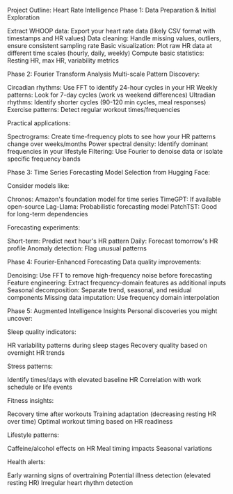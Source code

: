 Project Outline: Heart Rate Intelligence
Phase 1: Data Preparation & Initial Exploration

Extract WHOOP data: Export your heart rate data (likely CSV format with timestamps and HR values)
Data cleaning: Handle missing values, outliers, ensure consistent sampling rate
Basic visualization: Plot raw HR data at different time scales (hourly, daily, weekly)
Compute basic statistics: Resting HR, max HR, variability metrics

Phase 2: Fourier Transform Analysis
Multi-scale Pattern Discovery:

Circadian rhythms: Use FFT to identify 24-hour cycles in your HR
Weekly patterns: Look for 7-day cycles (work vs weekend differences)
Ultradian rhythms: Identify shorter cycles (90-120 min cycles, meal responses)
Exercise patterns: Detect regular workout times/frequencies

Practical applications:

Spectrograms: Create time-frequency plots to see how your HR patterns change over weeks/months
Power spectral density: Identify dominant frequencies in your lifestyle
Filtering: Use Fourier to denoise data or isolate specific frequency bands

Phase 3: Time Series Forecasting
Model Selection from Hugging Face:

Consider models like:

Chronos: Amazon's foundation model for time series
TimeGPT: If available open-source
Lag-Llama: Probabilistic forecasting model
PatchTST: Good for long-term dependencies



Forecasting experiments:

Short-term: Predict next hour's HR pattern
Daily: Forecast tomorrow's HR profile
Anomaly detection: Flag unusual patterns

Phase 4: Fourier-Enhanced Forecasting
Data quality improvements:

Denoising: Use FFT to remove high-frequency noise before forecasting
Feature engineering: Extract frequency-domain features as additional inputs
Seasonal decomposition: Separate trend, seasonal, and residual components
Missing data imputation: Use frequency domain interpolation

Phase 5: Augmented Intelligence Insights
Personal discoveries you might uncover:

Sleep quality indicators:

HR variability patterns during sleep stages
Recovery quality based on overnight HR trends


Stress patterns:

Identify times/days with elevated baseline HR
Correlation with work schedule or life events


Fitness insights:

Recovery time after workouts
Training adaptation (decreasing resting HR over time)
Optimal workout timing based on HR readiness


Lifestyle patterns:

Caffeine/alcohol effects on HR
Meal timing impacts
Seasonal variations


Health alerts:

Early warning signs of overtraining
Potential illness detection (elevated resting HR)
Irregular heart rhythm detection